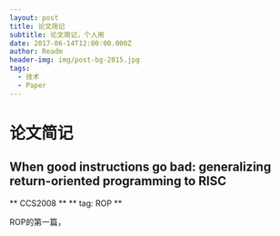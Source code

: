 ```yaml
---
layout: post
title: 论文简记
subtitle: 论文简记，个人用
date: 2017-06-14T12:00:00.000Z
author: Readm
header-img: img/post-bg-2015.jpg
tags:
  - 技术
  - Paper
---
```


# 论文简记


## When good instructions go bad: generalizing return-oriented programming to RISC

** CCS2008 **
** tag: ROP **

ROP的第一篇，


